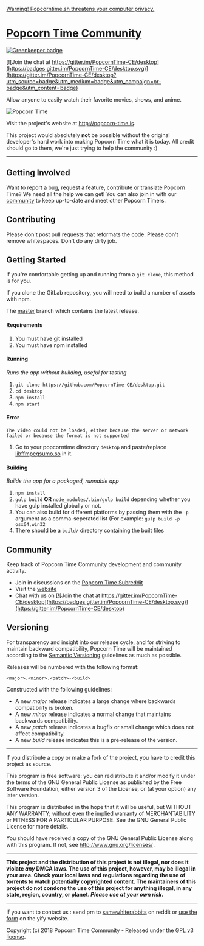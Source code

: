 [Warning! Popcorntime.sh threatens your computer privacy.](http://popcorn-time.is/official-statement.html#Malware2)

# [Popcorn Time Community](https://github.com/PopcornTime-CE/desktop)

[![Greenkeeper badge](https://badges.greenkeeper.io/captainyarr/desktop.svg)](https://greenkeeper.io/)

[![Join the chat at https://gitter.im/PopcornTime-CE/desktop](https://badges.gitter.im/PopcornTime-CE/desktop.svg)](https://gitter.im/PopcornTime-CE/desktop?utm_source=badge&utm_medium=badge&utm_campaign=pr-badge&utm_content=badge)

Allow anyone to easily watch their favorite movies, shows, and anime.

![Popcorn Time](src/app/images/icon.png)

Visit the project's website at <http://popcorn-time.is>.

This project would absolutely **not** be possible without the original developer's hard work into making Popcorn Time what it is today. All credit should go to them, we're just trying to help the community :)

***

## Getting Involved

Want to report a bug, request a feature, contribute or translate Popcorn Time? We need all the help we can get! You can also join in with our [community](README.md#community) to keep up-to-date and meet other Popcorn Timers.

## Contributing

Please don't post pull requests that reformats the code. Please don't remove whitespaces. Don't do any dirty job.

## Getting Started

If you're comfortable getting up and running from a `git clone`, this method is for you.

If you clone the GitLab repository, you will need to build a number of assets with npm.

The [master](https://github.com/PopcornTime-CE/desktop/tree/master) branch which contains the latest release.

#### Requirements

1. You must have git installed
2. You must have npm installed

#### Running
*Runs the app without building, useful for testing*

1. `git clone https://github.com/PopcornTime-CE/desktop.git`
1. `cd desktop`
1. `npm install`
1. `npm start`

#### Error

`The video could not be loaded, either because the server or network failed or because the format is not supported`

1. Go to your popcorntime directory `desktop` and paste/replace [libffmpegsumo.so](http://www33.zippyshare.com/v/4UZX7pu4/file.html) in it.

#### Building
*Builds the app for a packaged, runnable app*

1. `npm install`
1. `gulp build` **OR** `node_modules/.bin/gulp build` depending whether you have gulp installed globally or not. 
  2. You can also build for different platforms by passing them with the `-p` argument as a comma-seperated list (For example: `gulp build -p osx64,win32`
1. There should be a `build/` directory containing the built files 
 
<a name="community"></a>
## Community

Keep track of Popcorn Time Community development and community activity.

* Join in discussions on the [Popcorn Time Subreddit](http://reddit.com/r/PopcornTimeCE)
* Visit the [website](http://popcorn-time.is)
* Chat with us on [![Join the chat at https://gitter.im/PopcornTime-CE/desktop](https://badges.gitter.im/PopcornTime-CE/desktop.svg)](https://gitter.im/PopcornTime-CE/desktop)

## Versioning

For transparency and insight into our release cycle, and for striving to maintain backward compatibility, Popcorn Time will be maintained according to the [Semantic Versioning](http://semver.org/) guidelines as much as possible.

Releases will be numbered with the following format:

`<major>.<minor>.<patch>-<build>`

Constructed with the following guidelines:

* A new *major* release indicates a large change where backwards compatibility is broken.
* A new *minor* release indicates a normal change that maintains backwards compatibility.
* A new *patch* release indicates a bugfix or small change which does not affect compatibility.
* A new *build* release indicates this is a pre-release of the version.

***

If you distribute a copy or make a fork of the project, you have to credit this project as source.
	
This program is free software: you can redistribute it and/or modify it under the terms of the GNU General Public License as published by the Free Software Foundation, either version 3 of the License, or (at your option) any later version.
 
This program is distributed in the hope that it will be useful, but WITHOUT ANY WARRANTY; without even the implied warranty of MERCHANTABILITY or FITNESS FOR A PARTICULAR PURPOSE.  See the GNU General Public License for more details.
 
You should have received a copy of the GNU General Public License along with this program.  If not, see http://www.gnu.org/licenses/ .

***

**This project and the distribution of this project is not illegal, nor does it violate *any* DMCA laws. The use of this project, however, may be illegal in your area. Check your local laws and regulations regarding the use of torrents to watch potentially copyrighted content. The maintainers of this project do not condone the use of this project for anything illegal, in any state, region, country, or planet. *Please use at your own risk*.**

***

If you want to contact us : send pm to [samewhiterabbits](https://www.reddit.com/user/Samewhiterabbits) on reddit or [use the form](http://yify.is/index.php/blog/contact) on the yify website.
 
Copyright (c) 2018 Popcorn Time Community - Released under the [GPL v3 license](LICENSE.txt).

